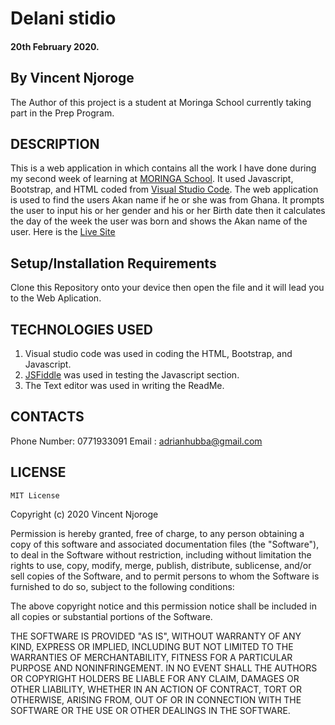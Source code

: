 # Delani stidio
#### 20th February 2020.
## By Vincent Njoroge
The Author of this project is a student at Moringa School currently taking part in the Prep Program.

## DESCRIPTION
This is a web application in which contains all the work I have done during my second week of learning at [MORINGA School](https://moringaschool.com/). It used Javascript, Bootstrap, and HTML coded from [Visual Studio Code](https://code.visualstudio.com/). The web application is used to find the users Akan name if he or she was from Ghana. It prompts the user to input his or her gender and his or her Birth date then it calculates the day of the week the user was born and shows the Akan name of the user.
Here is the [Live Site](https://Adrian-Wanjau.github.io/Wk2-IP)

## Setup/Installation Requirements
Clone this Repository onto your device then open the file and it will lead you to the Web Aplication.

## TECHNOLOGIES USED
1. Visual studio code was used in coding the HTML, Bootstrap, and Javascript.
2. [JSFiddle](https://jsfiddle.net/) was used in testing the Javascript section.
3. The Text editor was used in writing the ReadMe.

## CONTACTS
Phone Number: 0771933091
Email : adrianhubba@gmail.com

## LICENSE
    MIT License


Copyright (c) 2020 Vincent Njoroge

Permission is hereby granted, free of charge, to any person obtaining a copy
of this software and associated documentation files (the "Software"), to deal
in the Software without restriction, including without limitation the rights
to use, copy, modify, merge, publish, distribute, sublicense, and/or sell
copies of the Software, and to permit persons to whom the Software is
furnished to do so, subject to the following conditions:


The above copyright notice and this permission notice shall be included in all
copies or substantial portions of the Software.


THE SOFTWARE IS PROVIDED "AS IS", WITHOUT WARRANTY OF ANY KIND, EXPRESS OR
IMPLIED, INCLUDING BUT NOT LIMITED TO THE WARRANTIES OF MERCHANTABILITY,
FITNESS FOR A PARTICULAR PURPOSE AND NONINFRINGEMENT. IN NO EVENT SHALL THE
AUTHORS OR COPYRIGHT HOLDERS BE LIABLE FOR ANY CLAIM, DAMAGES OR OTHER
LIABILITY, WHETHER IN AN ACTION OF CONTRACT, TORT OR OTHERWISE, ARISING FROM,
OUT OF OR IN CONNECTION WITH THE SOFTWARE OR THE USE OR OTHER DEALINGS IN THE
SOFTWARE.
